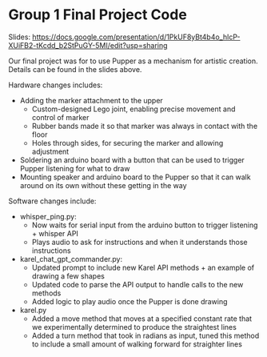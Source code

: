 # Group 1 Final Project Code

Slides: https://docs.google.com/presentation/d/1PkUF8yBt4b4o_hlcP-XUiFB2-tKcdd_b2StPuGY-5MI/edit?usp=sharing

Our final project was for to use Pupper as a mechanism for artistic creation. Details can be found in the slides above.

Hardware changes includes:
- Adding the marker attachment to the upper
  - Custom-designed Lego joint, enabling precise movement and control of marker
  - Rubber bands made it so that marker was always in contact with the floor
  - Holes through sides, for securing the marker and allowing adjustment
- Soldering an arduino board with a button that can be used to trigger Pupper listening for what to draw
- Mounting speaker and arduino board to the Pupper so that it can walk around on its own without these getting in the way

Software changes include:
- whisper_ping.py:
  - Now waits for serial input from the arduino button to trigger listening + whisper API
  - Plays audio to ask for instructions and when it understands those instructions
- karel_chat_gpt_commander.py:
  - Updated prompt to include new Karel API methods + an example of drawing a few shapes
  - Updated code to parse the API output to handle calls to the new methods
  - Added logic to play audio once the Pupper is done drawing
- karel.py
  - Added a move method that moves at a specified constant rate that we experimentally determined to produce the straightest lines
  - Added a turn method that took in radians as input, tuned this method to include a small amount of walking forward for straighter lines

 
  
 


